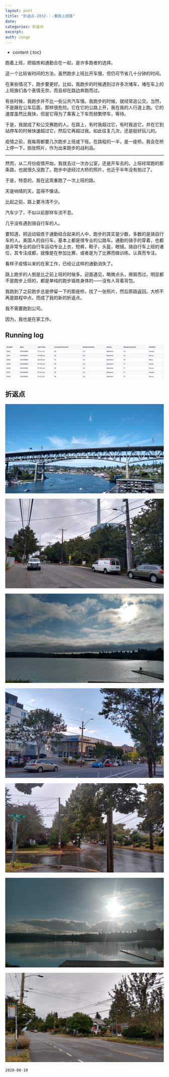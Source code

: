 ```yaml
---
layout: post
title: "折返点-2032-｜-重跑上班路"
date:
categories: 折返点
excerpt:
auth: conge
---
```

* content
{:toc}

跑着上班，把锻炼和通勤合在一起，是许多跑者的选择。

这一个比较省时间的方法，虽然跑步上班比开车慢，但仍可节省几十分钟的时间。

在某些情况下，跑步要更好。比如，我跑步的时候遇到过许多次堵车，堵在车上的上班族们各个表情无奈，而且却在路边奔跑而过。

有些时候，我跑步并不比一些公共汽车慢。我跑步的时候，就经常追公交。当然，不是跟在公车后面，那样很危险。它在它的公路上开，我在我的人行道上跑。它的速度虽然比我快，但是它得为了乘客上下车而频繁停车，等待。

于是，我就成了和公交赛跑的人。在路上，有时我超过它，有时我追它，并在它到站停车的时候快速超过它，然后它再超过我。如此往复几次，还是挺好玩儿的。

疫情之前，我每周都要几次跑步上班或下班。在路程的一半，是一座桥。我会在桥上停一下，拍张照片，作为出来跑步的战利品。

-----

然而，从二月份疫情开始，我就去过一次办公室，还是开车去的。上班经常跑的那条路，也就很久没跑了。跑步中途经过大桥的照片，也近乎半年没有拍过了。

于是，特意的，我在这周重跑了一次上班的路。

天是响晴的天，蓝得不像话。

比起之前，路上要冷清不少。

汽车少了，不似以前那样车流不息。

几乎没有遇到骑自行车的人。

要知道，把运动锻炼于通勤结合起来的人中，跑步的其实是少数，多数的是骑自行车的人。美国人的自行车，基本上都是很专业的公路车。通勤的骑手的穿着，也都是非常专业的自行车运动专业上衣，短裤，鞋子，头盔，眼镜。骑自行车上班的诸位，其专注成都，就像是在参加比赛，或者是为了比赛而做训练。认真而专注。

看样子疫情以来的在家工作，已经让这样的通勤消失了。

路上跑步的人倒是比之前上班的时候多。迎面遇见，略微点头，擦肩而过。明显都不是跑步上班的，都是单纯的跑步锻炼身体的——没有人背着背包。

我跑到了之前跑步总是停留一下的那座桥，找了一张照片，然后原路返回。大桥不再是路程中点，而成了我的新的折返点。

我不需要跑到公司。

因为，我也是在家工作。

## Running log

![Running log, week 32, 2020](/assets/images/折返点/118382-cfbeaa666a97c0c1.png)

## 折返点
![20200802.jpg](/assets/images/折返点/118382-58e72e523f2ce4db.jpg)

![20200803.jpg](/assets/images/折返点/118382-8a9eec6546d09a2d.jpg)

![20200804.jpg](/assets/images/折返点/118382-4b5e8b772724e671.jpg)

![20200805.jpg](/assets/images/折返点/118382-6f92400ab80d20ff.jpg)

![20200806.jpg](/assets/images/折返点/118382-b25e8ce1a738cc1b.jpg)

![20200807.jpg](/assets/images/折返点/118382-fba5d0033718192e.jpg)

![20200808.jpg](/assets/images/折返点/118382-ef55c972a4f495ef.jpg)

```
2020-08-10
```
